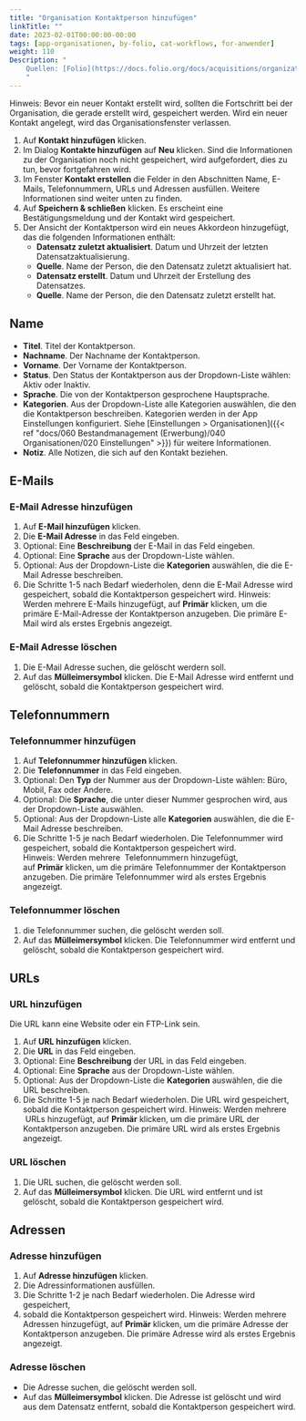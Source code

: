 ```yaml
---
title: "Organisation Kontaktperson hinzufügen"
linkTitle: ""
date: 2023-02-01T00:00:00-00:00
tags: [app-organisationen, by-folio, cat-workflows, for-anwender]
weight: 110
Description: "
    Quellen: [Folio](https://docs.folio.org/docs/acquisitions/organizations/#creating-a-contact-person) & [GBV](https://info.gbv.de/pages/viewpage.action?pageId=842793050)
    "
---
```


Hinweis: Bevor ein neuer Kontakt erstellt wird, sollten die Fortschritt bei der Organisation, die gerade erstellt wird, gespeichert werden. Wird ein neuer Kontakt angelegt, wird das Organisationsfenster verlassen.

1.  Auf **Kontakt hinzufügen** klicken.
2.  Im Dialog **Kontakte hinzufügen** auf **Neu** klicken. Sind die Informationen zu der Organisation noch nicht gespeichert, wird aufgefordert, dies zu tun, bevor fortgefahren wird.
3.  Im Fenster **Kontakt erstellen** die Felder in den Abschnitten Name, E-Mails, Telefonnummern, URLs und Adressen ausfüllen. Weitere Informationen sind weiter unten zu finden.
4.  Auf **Speichern & schließen** klicken. Es erscheint eine Bestätigungsmeldung und der Kontakt wird gespeichert.
5.  Der Ansicht der Kontaktperson wird ein neues Akkordeon hinzugefügt, das die folgenden Informationen enthält:
    * **Datensatz zuletzt aktualisiert**. Datum und Uhrzeit der letzten Datensatzaktualisierung.
    * **Quelle**. Name der Person, die den Datensatz zuletzt aktualisiert hat.
    * **Datensatz erstellt**. Datum und Uhrzeit der Erstellung des Datensatzes.
    * **Quelle**. Name der Person, die den Datensatz zuletzt erstellt hat.

## Name

* **Titel**. Titel der Kontaktperson.
* **Nachname**. Der Nachname der Kontaktperson.
* **Vorname**. Der Vorname der Kontaktperson.
* **Status**. Den Status der Kontaktperson aus der Dropdown-Liste wählen: Aktiv oder Inaktiv.
* **Sprache**. Die von der Kontaktperson gesprochene Hauptsprache.
* **Kategorien**. Aus der Dropdown-Liste alle Kategorien auswählen, die den die Kontaktperson beschreiben. Kategorien werden in der App Einstellungen konfiguriert. Siehe [Einstellungen > Organisationen]({{< ref "docs/060 Bestandmanagement (Erwerbung)/040 Organisationen/020 Einstellungen" >}}) für weitere Informationen.
* **Notiz**. Alle Notizen, die sich auf den Kontakt beziehen.

## E-Mails

### E-Mail Adresse hinzufügen

1.  Auf **E-Mail hinzufügen** klicken.
2.  Die **E-Mail Adresse** in das Feld eingeben.
3.  Optional: Eine **Beschreibung** der E-Mail in das Feld eingeben.
4.  Optional: Eine **Sprache** aus der Dropdown-Liste wählen.
5.  Optional: Aus der Dropdown-Liste die **Kategorien** auswählen, die die E-Mail Adresse beschreiben.
6.  Die Schritte 1-5 nach Bedarf wiederholen, denn die E-Mail Adresse wird gespeichert, sobald die Kontaktperson gespeichert wird. Hinweis: Werden mehrere E-Mails hinzugefügt, auf **Primär** klicken, um die primäre E-Mail-Adresse der Kontaktperson anzugeben. Die primäre E-Mail wird als erstes Ergebnis angezeigt.

### E-Mail Adresse löschen

1.  Die E-Mail Adresse suchen, die gelöscht werdern soll.
2.  Auf das **Mülleimersymbol** klicken. Die E-Mail Adresse wird entfernt und gelöscht, sobald die Kontaktperson gespeichert wird.

## Telefonnummern

### Telefonnummer hinzufügen

1.  Auf **Telefonnummer hinzufügen** klicken.
2.  Die **Telefonnummer** in das Feld eingeben.
3.  Optional: Den **Typ** der Nummer aus der Dropdown-Liste wählen: Büro, Mobil, Fax oder Andere.
4.  Optional: Die **Sprache**, die unter dieser Nummer gesprochen wird, aus der Dropdown-Liste auswählen.
5.  Optional: Aus der Dropdown-Liste alle **Kategorien** auswählen, die die E-Mail Adresse beschreiben.
6.  Die Schritte 1-5 je nach Bedarf wiederholen. Die Telefonnummer wird gespeichert, sobald die Kontaktperson gespeichert wird. Hinweis: Werden mehrere  Telefonnummern hinzugefügt, auf **Primär** klicken, um die primäre Telefonnummer der Kontaktperson anzugeben. Die primäre Telefonnummer wird als erstes Ergebnis angezeigt.

### Telefonnummer löschen

1.  die Telefonnummer suchen, die gelöscht werden soll.
2.  Auf das **Mülleimersymbol** klicken. Die Telefonnummer wird entfernt und gelöscht, sobald die Kontaktperson gespeichert wird.

## URLs

### URL hinzufügen

Die URL kann eine Website oder ein FTP-Link sein.

1.  Auf **URL hinzufügen** klicken.
2.  Die **URL** in das Feld eingeben.
3.  Optional: Eine **Beschreibung** der URL in das Feld eingeben.
4.  Optional: Eine **Sprache** aus der Dropdown-Liste wählen.
5.  Optional: Aus der Dropdown-Liste die **Kategorien** auswählen, die die URL beschreiben.
6.  Die Schritte 1-5 je nach Bedarf wiederholen. Die URL wird gespeichert, sobald die Kontaktperson gespeichert wird. Hinweis: Werden mehrere  URLs hinzugefügt, auf **Primär** klicken, um die primäre URL der Kontaktperson anzugeben. Die primäre URL wird als erstes Ergebnis angezeigt.

### URL löschen

1.  Die URL suchen, die gelöscht werden soll.
2.  Auf das **Mülleimersymbol** klicken. Die URL wird entfernt und ist gelöscht, sobald die Kontaktperson gespeichert wird.

## Adressen

### Adresse hinzufügen

1.  Auf **Adresse hinzufügen** klicken.
2.  Die Adressinformationen ausfüllen.
3.  Die Schritte 1-2 je nach Bedarf wiederholen. Die Adresse wird gespeichert,
4.  sobald die Kontaktperson gespeichert wird. Hinweis: Werden mehrere Adressen hinzugefügt, auf **Primär** klicken, um die primäre Adresse der Kontaktperson anzugeben. Die primäre Adresse wird als erstes Ergebnis angezeigt.

### Adresse löschen

* Die Adresse suchen, die gelöscht werden soll.
* Auf das **Mülleimersymbol** klicken. Die Adresse ist gelöscht und wird aus dem Datensatz entfernt, sobald die Kontaktperson gespeichert wird.
